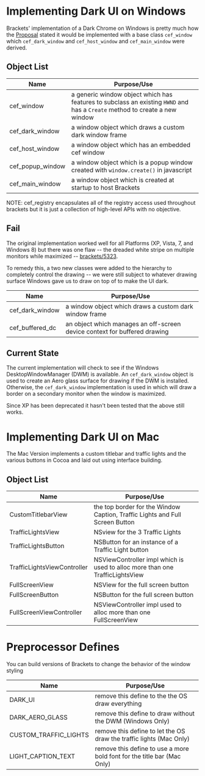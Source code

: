 # Implementing Dark UI on Windows

Brackets' implementation of a Dark Chrome on Windows is pretty much how the [Proposal](https://github.com/adobe/brackets-shell/wiki/Architecture-Proposal----Windows-Chrome-Theming) stated it would be implemented with a base class `cef_window` which `cef_dark_window` and `cef_host_window` and `cef_main_window` were derived.

## Object List

|Name | Purpose/Use |
| ----| ----------- |
| cef_window | a generic window object which has features to subclass an existing `HWND` and has a `Create` method to create a new window |
| cef_dark_window | a window object which draws a custom dark window frame |
| cef_host_window | a window object which has an embedded cef window |
| cef_popup_window | a window object which is a popup window created with `window.create()` in javascript |
| cef_main_window | a window object which is created at startup to host Brackets |

NOTE: cef_registry encapsulates all of the registry access used throughout brackets but it is just a collection of high-level APIs with no objective.

## Fail

The original implementation worked well for all Platforms (XP, Vista, 7, and Windows 8) but there was one flaw -- the dreaded white stripe on multiple monitors while maximized -- [brackets/5323](https://github.com/adobe/brackets/issues/5323).

To remedy this, a two new classes were added to the hierarchy to completely control the drawing -- we were still subject to whatever drawing surface Windows gave us to draw on top of to make the UI dark.

|Name | Purpose/Use |
| ---- | ----------- |
| cef_dark_window | a window object which draws a custom dark window frame |
| cef_buffered_dc | an object which manages an off-screen device context for buffered drawing |

## Current State

The current implementation will check to see if the Windows DesktopWindowManager (DWM) is available. An `cef_dark_window` object is used to create an Aero glass surface for drawing if the DWM is installed.  Otherwise, the `cef_dark_window` implementation is used in which will draw a border on a secondary monitor when the window is maximized.

Since XP has been deprecated it hasn't been tested that the above still works.

# Implementing Dark UI on Mac

The Mac Version implements a custom titlebar and traffic lights and the various buttons in Cocoa and laid out using interface building. 

## Object List

|Name | Purpose/Use |
| ----| ----------- |
| CustomTitlebarView | the top border for the Window Caption, Traffic Lights and Full Screen Button |
| TrafficLightsView | NSview for the 3 Traffic Lights |
| TrafficLightsButton | NSButton for an instance of a Traffic Light button  |
| TrafficLightsViewController | NSViewController impl which is used to alloc more than one TrafficLightsView |
| FullScreenView | NSView for the full screen button |
| FullScreenButton | NSButton for the full screen button |
| FullScreenViewController | NSViewController impl used to alloc more than one FullScreenView |

# Preprocessor Defines

You can build versions of Brackets to change the behavior of the window styling

|Name | Purpose/Use |
| ---- | ----------- |
| DARK_UI | remove this define to the the OS draw everything |
| DARK_AERO_GLASS | remove this define to draw without the DWM (Windows Only) |
| CUSTOM_TRAFFIC_LIGHTS | remove this define to let the OS draw the traffic lights (Mac Only) |
| LIGHT_CAPTION_TEXT | remove this define to use a more bold font for the title bar (Mac Only) |
